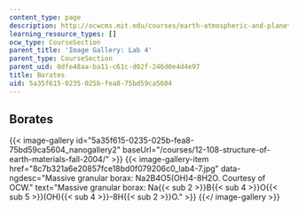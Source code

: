 ```yaml
---
content_type: page
description: http://ocwcms.mit.edu/courses/earth-atmospheric-and-planetary-sciences/12-108-structure-of-earth-materials-fall-2004/image-gallery/image-gallery-lab-4/portal_factory/CourseSection/coursesection.2011-04-18.2995724233/#fieldsetlegend-settings
learning_resource_types: []
ocw_type: CourseSection
parent_title: 'Image Gallery: Lab 4'
parent_type: CourseSection
parent_uid: 0dfe48aa-ba11-c61c-d02f-246d0e4d4e97
title: Borates
uid: 5a35f615-0235-025b-fea8-75bd59ca5604
---
```


Borates
-------
{{< image-gallery id="5a35f615-0235-025b-fea8-75bd59ca5604_nanogallery2" baseUrl="/courses/12-108-structure-of-earth-materials-fall-2004/" >}}
{{< image-gallery-item href="8c7b321a6e20857fce18bd0f079206c0_lab4-7.jpg" data-ngdesc="Massive granular borax: Na2B4O5(OH)4-8H2O. Courtesy of OCW." text="Massive granular borax: Na{{< sub 2 >}}B{{< sub 4 >}}O{{< sub 5 >}}(OH){{< sub 4 >}}\-8H{{< sub 2 >}}O." >}}
{{</ image-gallery >}}